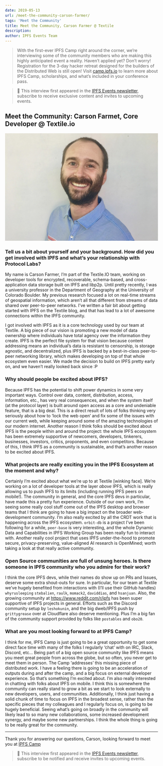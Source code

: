 ```yaml
---
date: 2019-05-13
url: /meet-the-community-carson-farmer/
tags: 'Meet the Community'
title: Meet the Community, Carson Farmer @ Textile
description:
author: IPFS Events Team
---
```


> With the first-ever IPFS Camp right around the corner, we’re interviewing some of the community members who are making this highly anticipated event a reality.
> Haven’t applied yet? Don’t worry! Registration for the 3-day hacker retreat designed for the builders of the Distributed Web is still open! Visit [camp.ipfs.io](https://camp.ipfs.io) to learn more about IPFS Camp, scholarships, and what’s included in your conference pass.

> 💌 This interview first appeared in the [IPFS Events newsletter](http://eepurl.com/giMQzj), subscribe to receive exclusive content and invites to upcoming events.

## Meet the Community: Carson Farmet, Core Developer @ Textile.io

![](./carson-farmer.jpg)

### Tell us a bit about yourself and your background. How did you get involved with IPFS and what’s your relationship with Protocol Labs?

My name is Carson Farmer, I’m part of the Textile.IO team, working on developer tools for encrypted, recoverable, schema-based, and cross-application data storage built on IPFS and libp2p. Until pretty recently, I was a university professor in the Department of Geography at the University of Colorado Boulder. My previous research focused a lot on real-time streams of geospatial information, which aren’t all that different from streams of data shared over peer-to-peer networks. I’ve written a fair bit about getting started with IPFS on the Textile blog, and that has lead to a lot of awesome connections within the IPFS community.

I got involved with IPFS as it is a core technology used by our team at Textile. A big piece of our vision is promoting a new model of data ownership where individuals have total agency over the information they create. IPFS is the perfect file system for that vision because content addressing means an individual’s data is resistant to censorship, is storage agnostic, and decentralized, plus IPFS is backed by a best-in-class peer-to-peer networking library, which makes developing on top of that whole ecosystem even easier. We made the decision to build on IPFS pretty early on, and we haven’t really looked back since :P

### Why should people be excited about IPFS?

Because IPFS has the potential to shift power dynamics in some very important ways. Control over data, content, distribution, access, information, etc., has very real consequences, and when the system itself (at the protocol layer) is built around open access as a core and undeniable feature, that is a big deal. This is a direct result of lots of folks thinking very seriously about how to ‘lock the web open’ and fix some of the issues with our current web, while keeping around some of the amazing technologies of our modern internet. Another reason I think folks should be excited about IPFS is the people within and around the project: the whole IPFS ecosystem has been extremely supportive of newcomers, developers, tinkerers, businesses, investors, critics, proponents, and even competitors. Because of this, I think IPFS as a community is sustainable, and that’s another reason to be excited about IPFS.

### What projects are really exciting you in the IPFS Ecosystem at the moment and why?

Certainly I’m excited about what we’re up to at Textile [winking face]. We’re working on a lot of developer tools at the layer _above_ IPFS, which is really allowing us to push IPFS to its limits (including running IPFS peers on mobile!). The community in general, and the core IPFS devs in particular, have made this a pretty fun experience. Outside of our own work, I’m seeing some really cool stuff come out of the IPFS desktop and browser teams that I think are going to have a big impact on the broader web-development community. I’m also really excited by all the CRDT work that is happening across the IPFS ecosystem. `orbit-db` is a project I’ve been following for a while, `peer-base` is very interesting, and the whole Dynamic Data and Capabilities in IPFS Working Group has been really fun to interact with. Another really cool project that uses IPFS under-the-hood to promote secure, privacy-preserving, value-aligned AI research is OpenMined; worth taking a look at that really active community.

### Open Source communities are full of unsung heroes. Is there someone in IPFS community who you admire for their work?

I think the core IPFS devs, while their names do show up on PRs and Issues, deserve some extra shout-outs for sure. In particular, for our team at Textile we’ve hugely benefited from interactions with (I’ll use their GitHub handles) `whyrusleeping` `stebalien`, `raulk`, `momack2`, `daviddias`, and `hsanjuan`. Also, the growing community at https://www.reddit.com/r/ipfs has been super supportive of IPFS projects in general. Efforts such as the Discord community setup by `leshokunin`, and the big dweb/IPFS push by `grittygrease` over at Cloudflare also deserve mentioning. Plus I’m a big fan of the community support provided by folks like `postables` and `obo20`.

### What are you most looking forward to at IPFS Camp?

I think for me, IPFS Camp is just going to be a great opportunity to get some direct face time with many of the folks I regularly ‘chat’ with on IRC, Slack, Discord, etc... Being part of a big open source community like IPFS means you meet great people from across the globe, but so often, you never get to meet them in person. The Camp ‘addresses’ this missing piece of distributed work. I have a feeling there is going to be an acceleration of outputs during and after the camp, and a big focus on external developer experience. So that’s something I’m excited about. I’m also really interested in chatting with folks about IPFS on mobile. I think this is somewhere the community can really stand to grow a bit as we start to look externally to new developers, users, and communities. Additionally, I think just having a solid chunk of time to focus on IPFS in the broadest sense, rather than the specific pieces that my colleagues and I regularly focus on, is going to be hugely beneficial. Seeing what’s going on broadly in the community will likely lead to so many new collaborations, some increased development synergy, and maybe some new partnerships. I think the whole thing is going to be really great for the community.

---

Thank you for answering our questions, Carson, looking forward to meet you at [IPFS Camp](https://camp.ipfs.io)

> 💌 This interview first appeared in the [IPFS Events newsletter](http://eepurl.com/giMQzj), subscribe to be notified and receive invites to upcoming events.
